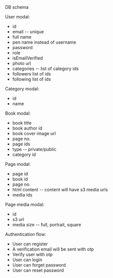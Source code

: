 DB schema

User modal:
- id
- email -- unique
- full name
- pen name instead of username
- password
- role
- isEmailVerified
- photo url
- categories -- list of category ids
- followers list of ids
- following list of ids

Category modal:
- id
- name


Book modal:
- book title
- book author id
- book cover image url
- page no.
- page ids
- type -- private/public
- category id


Page modal:
- page id
- book id
- page no.
- html content -- content will have s3 media urls
- media ids


Page media modal:
- id
- s3 url
- media size -- full, portrait, square


Authentication flow:

- User can register
- A verification email will be sent with otp
- Verify user with otp
- User can login
- User can forget password
- User can reset password